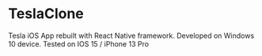 # TeslaClone
Tesla iOS App rebuilt with React Native framework. Developed on Windows 10 device. 
Tested on IOS 15 / iPhone 13 Pro
